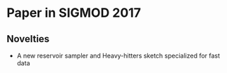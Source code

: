# Paper in SIGMOD 2017

## Novelties
- A new reservoir sampler and Heavy-hitters sketch specialized for fast data
